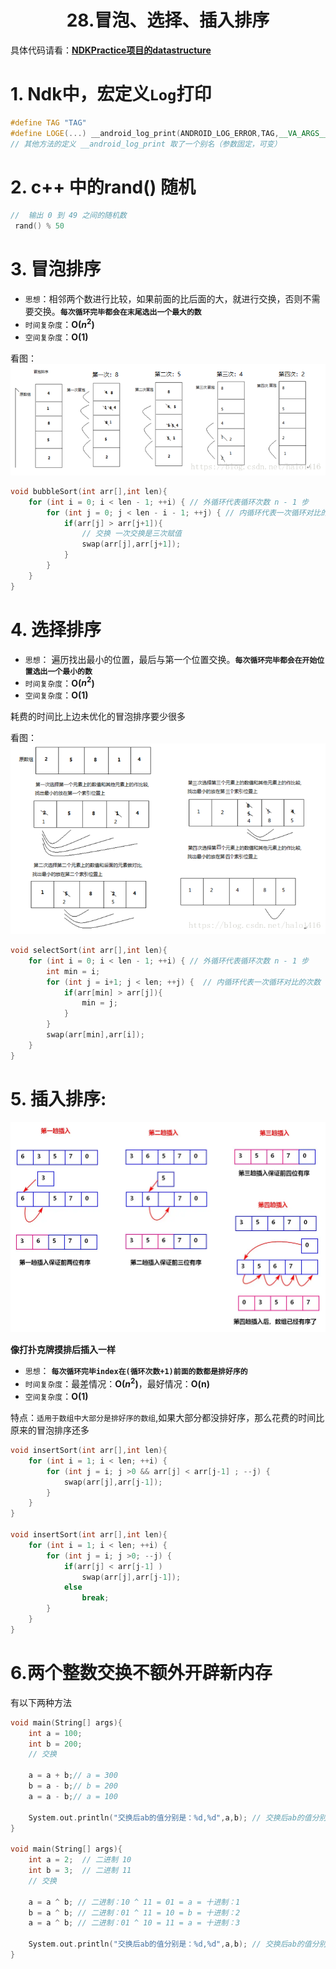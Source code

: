 # <center>28.冒泡、选择、插入排序<center>

具体代码请看：**[NDKPractice项目的datastructure](https://github.com/EastUp/NDKPractice/tree/master/datastructure28bubbleselectsort)**

# 1. Ndk中，宏定义`Log`打印

```c++
#define TAG "TAG"
#define LOGE(...) __android_log_print(ANDROID_LOG_ERROR,TAG,__VA_ARGS__)
// 其他方法的定义 __android_log_print 取了一个别名（参数固定，可变）
```

# 2. c++ 中的rand() 随机

```c++
//  输出 0 到 49 之间的随机数
 rand() % 50
```

# 3. 冒泡排序

- `思想`：相邻两个数进行比较，如果前面的比后面的大，就进行交换，否则不需要交换。**`每次循环完毕都会在末尾选出一个最大的数`**  
- `时间复杂度`：**O($n^2$)**
- `空间复杂度`：**O(1)**

看图：
![](../images/冒泡思想.png)

```c++
void bubbleSort(int arr[],int len){
    for (int i = 0; i < len - 1; ++i) { // 外循环代表循环次数 n - 1 步
        for (int j = 0; j < len - i - 1; ++j) { // 内循环代表一次循环对比的次数 n-1,n-2,n-3,1
            if(arr[j] > arr[j+1]){
                // 交换 一次交换是三次赋值
                swap(arr[j],arr[j+1]);
            }
        }
    }
}
```

# 4. 选择排序

- `思想`： 遍历找出最小的位置，最后与第一个位置交换。**`每次循环完毕都会在开始位置选出一个最小的数`**  
- `时间复杂度`：**O($n^2$)**
- `空间复杂度`：**O(1)**

耗费的时间比上边未优化的冒泡排序要少很多

看图：
![](../images/选择排序思想.png)

```c++
void selectSort(int arr[],int len){
    for (int i = 0; i < len - 1; ++i) { // 外循环代表循环次数 n - 1 步
        int min = i;
        for (int j = i+1; j < len; ++j) {  // 内循环代表一次循环对比的次数
            if(arr[min] > arr[j]){
                min = j;
            }
        }
        swap(arr[min],arr[i]);
    }
}
```

# 5. 插入排序:

![](../images/插入排序.png)

**像打扑克牌摸排后插入一样**

- `思想`： **`每次循环完毕index在(循环次数+1)前面的数都是排好序的`**  
- `时间复杂度`：最差情况：**O($n^2$)**，最好情况：**O(n)**
- `空间复杂度`：**O(1)**

特点：`适用于数组中大部分是排好序的数组`,如果大部分都没排好序，那么花费的时间比原来的冒泡排序还多

```c++
void insertSort(int arr[],int len){
    for (int i = 1; i < len; ++i) {
        for (int j = i; j >0 && arr[j] < arr[j-1] ; --j) {
            swap(arr[j],arr[j-1]);
        }
    }
}

void insertSort(int arr[],int len){
    for (int i = 1; i < len; ++i) {
        for (int j = i; j >0; --j) {
            if(arr[j] < arr[j-1] )
                swap(arr[j],arr[j-1]);
            else
                break;
        }
    }
}
```

# 6.两个整数交换不额外开辟新内存

有以下两种方法

```c++
void main(String[] args){
    int a = 100;
    int b = 200;
    // 交换

    a = a + b;// a = 300
    b = a - b;// b = 200
    a = a - b;// a = 100

    System.out.println("交换后ab的值分别是：%d,%d",a,b); // 交换后ab的值分别是：200,100
}

void main(String[] args){
    int a = 2;  // 二进制 10
    int b = 3;  // 二进制 11
    // 交换

    a = a ^ b; // 二进制：10 ^ 11 = 01 = a = 十进制：1
    b = a ^ b; // 二进制：01 ^ 11 = 10 = b = 十进制：2
    a = a ^ b; // 二进制：01 ^ 10 = 11 = a = 十进制：3

    System.out.println("交换后ab的值分别是：%d,%d",a,b); // 交换后ab的值分别是：3,2
}
```





















